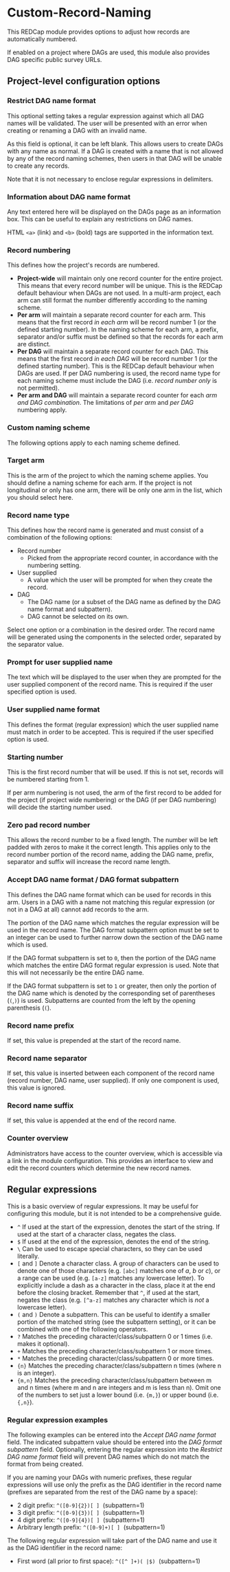# Custom-Record-Naming

This REDCap module provides options to adjust how records are automatically numbered.

If enabled on a project where DAGs are used, this module also provides DAG specific public survey
URLs.


## Project-level configuration options

### Restrict DAG name format
This optional setting takes a regular expression against which all DAG names will be validated.
The user will be presented with an error when creating or renaming a DAG with an invalid name.

As this field is optional, it can be left blank. This allows users to create DAGs with any name as
normal. If a DAG is created with a name that is not allowed by any of the record naming schemes,
then users in that DAG will be unable to create any records.

Note that it is not necessary to enclose regular expressions in delimiters.

### Information about DAG name format
Any text entered here will be displayed on the DAGs page as an information box. This can be useful
to explain any restrictions on DAG names.

HTML `<a>` (link) and `<b>` (bold) tags are supported in the information text.

### Record numbering
This defines how the project's records are numbered.

* **Project-wide** will maintain only one record counter for the entire project. This means that
  every record number will be unique. This is the REDCap default behaviour when DAGs are not used.
  In a multi-arm project, each arm can still format the number differently according to the naming
  scheme.
* **Per arm** will maintain a separate record counter for each arm. This means that the first record
  *in each arm* will be record number 1 (or the defined starting number). In the naming scheme for
  each arm, a prefix, separator and/or suffix must be defined so that the records for each arm are
  distinct.
* **Per DAG** will maintain a separate record counter for each DAG. This means that the first record
  *in each DAG* will be record number 1 (or the defined starting number). This is the REDCap default
  behaviour when DAGs are used. If per DAG numbering is used, the record name type for each naming
  scheme must include the DAG (i.e. *record number only* is not permitted).
* **Per arm and DAG** will maintain a separate record counter for each *arm and DAG combination*.
  The limitations of *per arm* and *per DAG* numbering apply.

### Custom naming scheme
The following options apply to each naming scheme defined.

### Target arm
This is the arm of the project to which the naming scheme applies. You should define a naming scheme
for each arm. If the project is not longitudinal or only has one arm, there will be only one arm in
the list, which you should select here.

### Record name type
This defines how the record name is generated and must consist of a combination of the following
options:

* Record number
  * Picked from the appropriate record counter, in accordance with the numbering setting.
* User supplied
  * A value which the user will be prompted for when they create the record.
* DAG
  * The DAG name (or a subset of the DAG name as defined by the DAG name format and subpattern).
  * DAG cannot be selected on its own.

Select one option or a combination in the desired order. The record name will be generated using the
components in the selected order, separated by the separator value.

### Prompt for user supplied name
The text which will be displayed to the user when they are prompted for the user supplied component
of the record name. This is required if the user specified option is used.

### User supplied name format
This defines the format (regular expression) which the user supplied name must match in order to be
accepted. This is required if the user specified option is used.

### Starting number
This is the first record number that will be used. If this is not set, records will be numbered
starting from 1.

If per arm numbering is not used, the arm of the first record to be added for the project (if
project wide numbering) or the DAG (if per DAG numbering) will decide the starting number used.

### Zero pad record number
This allows the record number to be a fixed length. The number will be left padded with zeros to
make it the correct length. This applies only to the record number portion of the record name,
adding the DAG name, prefix, separator and suffix will increase the record name length.

### Accept DAG name format / DAG format subpattern
This defines the DAG name format which can be used for records in this arm. Users in a DAG with a
name not matching this regular expression (or not in a DAG at all) cannot add records to the arm.

The portion of the DAG name which matches the regular expression will be used in the record name.
The DAG format subpattern option must be set to an integer can be used to further narrow down the
section of the DAG name which is used.

If the DAG format subpattern is set to `0`, then the portion of the DAG name which matches the
entire DAG format regular expression is used. Note that this will not necessarily be the entire
DAG name.

If the DAG format subpattern is set to `1` or greater, then only the portion of the DAG name which
is denoted by the corresponding set of parentheses (`(`,`)`) is used. Subpatterns are counted from
the left by the opening parenthesis (`(`).

### Record name prefix
If set, this value is prepended at the start of the record name.

### Record name separator
If set, this value is inserted between each component of the record name (record number, DAG name,
user supplied). If only one component is used, this value is ignored.

### Record name suffix
If set, this value is appended at the end of the record name.

### Counter overview
Administrators have access to the counter overview, which is accessible via a link in the module
configuration. This provides an interface to view and edit the record counters which determine the
new record names.


## Regular expressions
This is a basic overview of regular expressions. It may be useful for configuring this module, but
it is not intended to be a comprehensive guide.

* `^` If used at the start of the expression, denotes the start of the string. If used at the start
  of a character class, negates the class.
* `$` If used at the end of the expression, denotes the end of the string.
* `\` Can be used to escape special characters, so they can be used literally.
* `[` and `]` Denote a character class. A group of characters can be used to denote one of those
  characters (e.g. `[abc]` matches one of *a*, *b* or *c*), or a range can be used (e.g. `[a-z]`
  matches any lowercase letter). To explicitly include a dash as a character in the class, place it
  at the end before the closing bracket. Remember that `^`, if used at the start, negates the class
  (e.g. `[^a-z]` matches any character which is *not* a lowercase letter).
* `(` and `)` Denote a subpattern. This can be useful to identify a smaller portion of the matched
  string (see the subpattern setting), or it can be combined with one of the following operators.
* `?` Matches the preceding character/class/subpattern 0 or 1 times (i.e. makes it optional).
* `+` Matches the preceding character/class/subpattern 1 or more times.
* `*` Matches the preceding character/class/subpattern 0 or more times.
* `{n}` Matches the preceding character/class/subpattern n times (where n is an integer).
* `{m,n}` Matches the preceding character/class/subpattern between m and n times (where m and n are
  integers and m is less than n). Omit one of the numbers to set just a lower bound (i.e. `{m,}`)
  or upper bound (i.e. `{,n}`).

### Regular expression examples
The following examples can be entered into the *Accept DAG name format* field. The indicated
subpattern value should be entered into the *DAG format subpattern* field. Optionally, entering the
regular expression into the *Restrict DAG name format* field will prevent DAG names which do not
match the format from being created.

If you are naming your DAGs with numeric prefixes, these regular expressions will use only the
prefix as the DAG identifier in the record name (prefixes are separated from the rest of the DAG
name by a space):
* 2 digit prefix: `^([0-9]{2})[ ]` &nbsp;(subpattern=1)
* 3 digit prefix: `^([0-9]{3})[ ]` &nbsp;(subpattern=1)
* 4 digit prefix: `^([0-9]{4})[ ]` &nbsp;(subpattern=1)
* Arbitrary length prefix: `^([0-9]+)[ ]` &nbsp;(subpattern=1)

The following regular expression will take part of the DAG name and use it as the DAG identifier
in the record name:
* First word (all prior to first space): `^([^ ]+)( |$)` &nbsp;(subpattern=1)



